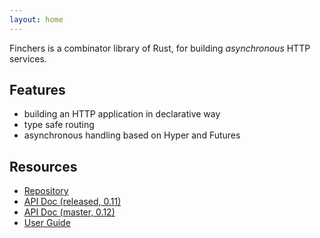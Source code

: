 ```yaml
---
layout: home
---
```


Finchers is a combinator library of Rust, for building *asynchronous* HTTP services.

## Features

* building an HTTP application in declarative way
* type safe routing
* asynchronous handling based on Hyper and Futures

## Resources

* [Repository][repository]
* [API Doc (released, 0.11)][doc-released]
* [API Doc (master, 0.12)][doc-master]
* [User Guide][user-guide]

[repository]: https://github.com/finchers-rs/finchers
[doc-released]: https://docs.rs/finchers
[doc-master]: https://finchers-rs.github.io/finchers/finchers/index.html
[user-guide]: https://finchers-rs.github.io/finchers/guide/index.html
